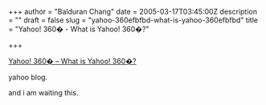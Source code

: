 +++
author = "Balduran Chang"
date = 2005-03-17T03:45:00Z
description = ""
draft = false
slug = "yahoo-360efbfbd-what-is-yahoo-360efbfbd"
title = "Yahoo! 360� - What is Yahoo! 360�?"

+++


[Yahoo! 360� – What is Yahoo! 360�?](http://360.yahoo.com/reg/whatis.html)

yahoo blog.  
  
and i am waiting this.

